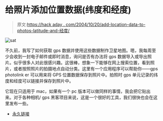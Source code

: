 # 给照片添加位置数据(纬度和经度)

> 原文:[https://hack aday . com/2004/10/20/add-location-data-to-photos-latitude-and-经度/](https://hackaday.com/2004/10/20/add-location-data-to-photos-latitude-and-longitude/)

![sat](img/4968d9b7c2bb7278d6c1105800f49b79.png)

不久前，我写了如何获取 gps 数据并使用这些数据制作卫星地图。嗯，我每周至少会收到一封电子邮件或即时消息，询问是否有办法将 gps 数据导入或导出照片。似乎很多人对此很感兴趣。这很棒，想象一下能够在网上搜索位置，看到照片，或者按照照片的拍摄地点自动分类。这里有一个应用程序可以帮助你——gps photolink er 可以用来将 GPS 位置数据保存到照片中。拍照时 gps 单元记录的纬度和经度可以链接并保存到照片中。

它现在只适用于 mac，如果有一个 pc 版本可以做同样的事情，我会把它贴出来。对于各种相机/ gps 黑客项目来说，这是一个很好的工具，我们很快也会在这里发布一些。

*   [永久链接](http://oregonstate.edu/~earlyj/gpsphotolinker/)
